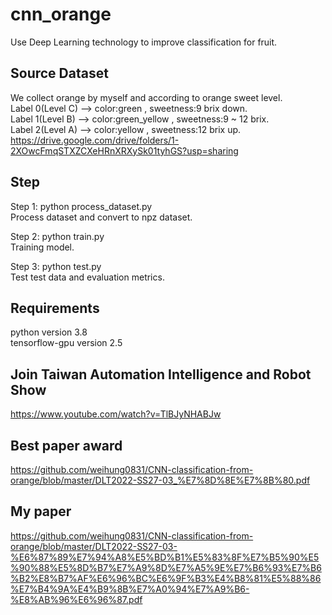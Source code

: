 # cnn_orange
Use Deep Learning technology to improve classification for fruit.

## Source Dataset
We collect orange by myself and according to orange sweet level.<br>
Label 0(Level C) --> color:green , sweetness:9 brix down.<br>
Label 1(Level B) --> color:green_yellow , sweetness:9 ~ 12 brix.<br>
Label 2(Level A) --> color:yellow , sweetness:12 brix up.<br>
https://drive.google.com/drive/folders/1-2XOwcFmqSTXZCXeHRnXRXySk01tyhGS?usp=sharing

## Step
Step 1: python process_dataset.py<br>
Process dataset and convert to npz dataset.

Step 2: python train.py<br>
Training model.

Step 3: python test.py<br>
Test test data and evaluation metrics.

## Requirements
python version 3.8<br>
tensorflow-gpu version 2.5

## Join Taiwan Automation Intelligence and Robot Show
https://www.youtube.com/watch?v=TlBJyNHABJw

## Best paper award
https://github.com/weihung0831/CNN-classification-from-orange/blob/master/DLT2022-SS27-03_%E7%8D%8E%E7%8B%80.pdf

## My paper
https://github.com/weihung0831/CNN-classification-from-orange/blob/master/DLT2022-SS27-03-%E6%87%89%E7%94%A8%E5%BD%B1%E5%83%8F%E7%B5%90%E5%90%88%E5%8D%B7%E7%A9%8D%E7%A5%9E%E7%B6%93%E7%B6%B2%E8%B7%AF%E6%96%BC%E6%9F%B3%E4%B8%81%E5%88%86%E7%B4%9A%E4%B9%8B%E7%A0%94%E7%A9%B6-%E8%AB%96%E6%96%87.pdf
